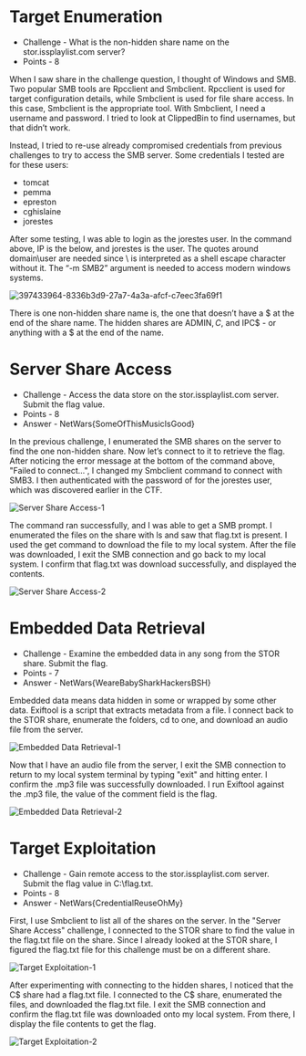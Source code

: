# Target Enumeration

* Challenge - What is the non-hidden share name on the stor.issplaylist.com server?
* Points - 8 

When I saw share in the challenge question, I thought of Windows and SMB. Two popular SMB tools are Rpcclient and Smbclient. Rpcclient is used for target configuration details, while Smbclient is used for file share access. In this case, Smbclient is the appropriate tool. With Smbclient, I need a username and password. I tried to look at ClippedBin to find usernames, but that didn’t work.

Instead, I tried to re-use already compromised credentials from previous challenges to try to access the SMB server. Some credentials I tested are for these users:
* tomcat
* pemma
* epreston
* cghislaine
* jorestes

After some testing, I was able to login as the jorestes user. In the command above, IP is the below, and jorestes is the user. The quotes around domain\user are needed since \ is interpreted as a shell escape character without it. The “-m SMB2” argument is needed to access modern windows systems.

![397433964-8336b3d9-27a7-4a3a-afcf-c7eec3fa69f1](https://github.com/user-attachments/assets/e15507ab-b38c-4ba4-87e0-ed224cb6e14e)

 There is one non-hidden share name is, the one that doesn’t have a $ at the end of the share name. The hidden shares are ADMIN$, C$, and IPC$ - or anything with a $ at the end of the name.


# Server Share Access

* Challenge - Access the data store on the stor.issplaylist.com server. Submit the flag value.
* Points - 8
* Answer - NetWars{SomeOfThisMusicIsGood}

In the previous challenge, I enumerated the SMB shares on the server to find the one non-hidden share. Now let’s connect to it to retrieve the flag. After noticing the error message at the bottom of the command above, "Failed to connect...", I changed my Smbclient command to connect with SMB3. I then authenticated with the password of for the jorestes user, which was discovered earlier in the CTF.  

![Server Share Access-1](https://github.com/user-attachments/assets/795ff296-6c26-45ca-a50e-48d4858039ee)

The command ran successfully, and I was able to get a SMB prompt. I enumerated the files on the share with ls and saw that flag.txt is present. I used the get command to download the file to my local system. After the file was downloaded, I exit the SMB connection and go back to my local system. I confirm that flag.txt was download successfully, and displayed the contents. 

![Server Share Access-2](https://github.com/user-attachments/assets/02f2c933-aae2-4049-9b89-43e941b02367)


# Embedded Data Retrieval

* Challenge - Examine the embedded data in any song from the STOR share. Submit the flag.
* Points - 7
* Answer - NetWars{WeareBabySharkHackersBSH}

Embedded data means data hidden in some or wrapped by some other data. Exiftool is a script that extracts metadata from a file. I connect back to the STOR share, enumerate the folders, cd to one, and download an audio file from the server.

![Embedded Data Retrieval-1](https://github.com/user-attachments/assets/b2667a4b-d89f-4380-921c-89d40aa649fa)

Now that I have an audio file from the server, I exit the SMB connection to return to my local system terminal by typing "exit" and hitting enter. I confirm the .mp3 file was successfully downloaded. I run Exiftool against the .mp3 file, the value of the comment field is the flag. 

![Embedded Data Retrieval-2](https://github.com/user-attachments/assets/0864e850-b04f-4fa9-8c7f-f760f567af10)


# Target Exploitation

* Challenge - Gain remote access to the stor.issplaylist.com server. Submit the flag value in C:\flag.txt.
* Points - 8
* Answer - NetWars{CredentialReuseOhMy}

First, I use Smbclient to list all of the shares on the server. In the "Server Share Access" challenge, I connected to the STOR share to find the value in the flag.txt file on the share. Since I already looked at the STOR share, I figured the flag.txt file for this challenge must be on a different share. 

![Target Exploitation-1](https://github.com/user-attachments/assets/59d2b71e-4d83-4b25-84ac-d229a553fba9)

After experimenting with connecting to the hidden shares, I noticed that the C$ share had a flag.txt file. I connected to the C$ share, enumerated the files, and downloaded the flag.txt file. I exit the SMB connection and confirm the flag.txt file was downloaded onto my local system. From there, I display the file contents to get the flag. 

![Target Exploitation-2](https://github.com/user-attachments/assets/056014ee-3d00-4a83-97cb-aa6db405d399)
